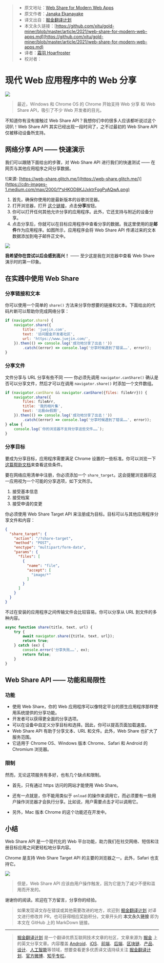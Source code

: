 > * 原文地址：[Web Share for Modern Web Apps](https://blog.bitsrc.io/web-share-for-modern-web-apps-43c3e2329093)
> * 原文作者：[Janaka Ekanayake](https://medium.com/@clickforjanaka)
> * 译文出自：[掘金翻译计划](https://github.com/xitu/gold-miner)
> * 本文永久链接：[https://github.com/xitu/gold-miner/blob/master/article/2021/web-share-for-modern-web-apps.md](https://github.com/xitu/gold-miner/blob/master/article/2021/web-share-for-modern-web-apps.md)
> * 译者：[霜羽 Hoarfroster](https://github.com/Hoarfroster)
> * 校对者：

# 现代 Web 应用程序中的 Web 分享

![](https://cdn-images-1.medium.com/max/5760/1*QXEz4H_A4nons0JRZmblhQ.png)

> 最近，Windows 和 Chrome OS 的 Chrome 开始支持 Web 分享 和 Web Share API，吸引了不少 Web 开发者的目光。

不知道你有没有接触过 Web Share API？我想你们中的很多人应该都听说过这个词叭！Web Share API 其实已经出现一段时间了，之不过最初的 Web Share API 仅被移动设备所支持。

## 网络分享 API —— 快速演示

我们可以跟随下面给出的步骤，对 Web Share API 进行我们的快速测试 —— 在网页与其他应用程序之间分享数据。

![来源: [https://web-share.glitch.me/](https://web-share.glitch.me/)](https://cdn-images-1.medium.com/max/2000/1*sHKOD8KJJxktrFqgPyAQwA.png)

1. 首先，确保你使用的是最新版本的谷歌浏览器。
2. 打开浏览器，打开 [这个链接](https://web-share.glitch.me/)，点击**分享**按钮。
3. 你可以打开任何其他允许分享的应用程序。此外，它还支持与附近的设备分享。
4. 点击分享后，你就可以在目标应用程序中查看分享的数据。我这里使用的是**邮件**作为应用程序。如图所示，应用程序会将 Web Share API 传递过来的文本数据添加到电子邮件正文中。

![](https://cdn-images-1.medium.com/max/2000/1*YSWUxwngdvAWwQOtAHYzvg.png)

**我希望你在尝试以后会感到高兴！** —— 至少这是我在浏览器中查看 Web Share 演示时的第一印象。

## 在实践中使用 Web Share

### 分享链接和文本

你可以使用一个简单的 `share()` 方法来分享你想要的链接和文本。下面给出的代码片断可以帮助你完成网络分享：

```javascript
if (navigator.share) {
    navigator.share({
        title: 'juejin.com',
        text: '访问掘金开发者社区',
        url: 'https://www.juejin.com/',
    }).then(() => console.log('成功地分享了出去！'))
        .catch((error) => console.log('分享时候遇到了错误……', error));
}
```

### 分享文件

文件分享与 URL 分享有些不同 —— 你必须先调用 `navigator.canShare()` 确认是否可以分享文件，然后才可以在调用 `navigator.share()` 时添加一个文件数组。

```js
if (navigator.canShare && navigator.canShare({files: fileArr})) {
    navigator.share({
        files: fileArr,
        title: '我的相片集',
        text: '北极de假期',
    }).then(() => console.log('成功地分享了出去！'))
        .catch((error) => console.log('分享时候遇到了错误……', error));
} else {
    console.log(`你的浏览器不支持分享这些文件……`);
}
```

### 分享目标

要成为分享目标，应用程序需要满足 Chrome 设置的一些标准。你可以浏览一下[这篇帮助文档](https://developers.google.com/web/fundamentals/app-install-banners/#criteria)来查看这些条件。

要在网络应用清单中注册，你必须添加一个 `share_target`。这会提醒浏览器将这一应用视为一个可能的分享选项，如下文所示。

1. 接受基本信息
2. 接受档案
3. 接受申请的变更

你必须使用 Web Share Target API 来注册成为目标。目标可以与其他应用程序分享文件和内容：

```json
{
  "share_target": {
    "action": "/?share-target",
    "method": "POST",
    "enctype": "multipart/form-data",
    "params": {
      "files": [
        {
          "name": "file",
          "accept": [
            "image/*"
          ]
        }
      ]
    }
  }
}
```

不过在安装的应用程序之间传输文件会比较容易。你可以分享从 URL 到文件的多种内容。

```js
async function share(title, text, url) {
    try {
        await navigator.share({title, text, url});
        return true;
    } catch (ex) {
        console.error('分享失败……', ex);
        return false;
    }
}
```

## Web Share API —— 功能和局限性

### 功能

* 使用 Web Share，你的 Web 应用程序可以像特定平台的原生应用程序那样使用系统提供的分享功能。
* 开发者可以获得更全面的分享选项。
* 可以在设备中自定义分享目标和选择。因此，你可以提高页面加载速度。
* Web Share API 有助于分享文本、URL 和文件。此外，Web Share 也扩大了服务范围。
* 它适用于 Chrome OS、Windows 版本 Chrome、Safari 和 Android 的 Chromium 浏览器。

### 限制

然而，无论这项服务有多好，也有几个缺点和限制。

* 首先，只有通过 https 访问的网站才能使用 Web Share。
* 还有一点就是，你不能用类似于 `onload` 的操作来调用它，而必须要有一些用户操作浏览器才会执行分享。比如说，用户需要点击才可以调用它。

* 另外，Mac 版本 Chrome 的这个功能还在开发中。

## 小结

Web Share API 是一个现代化的 Web 平台功能，助力我们在社交网络、短信和注册目标应用之间更轻松地分享内容。

Chrome 是支持 Web Share Target API 的主要的浏览器之一。此外，Safari 也支持它。

![](https://cdn-images-1.medium.com/max/2000/1*CtRllCb7OzXfmPxJk4eaew.png)

> 但是，Web Share API 应该由用户操作触发，因为它是为了减少不便和滥用而开发的。

谢谢你的阅读。欢迎在下方留言，分享你的经验。

> 如果发现译文存在错误或其他需要改进的地方，欢迎到 [掘金翻译计划](https://github.com/xitu/gold-miner) 对译文进行修改并 PR，也可获得相应奖励积分。文章开头的 **本文永久链接** 即为本文在 GitHub 上的 MarkDown 链接。

---

> [掘金翻译计划](https://github.com/xitu/gold-miner) 是一个翻译优质互联网技术文章的社区，文章来源为 [掘金](https://juejin.im) 上的英文分享文章。内容覆盖 [Android](https://github.com/xitu/gold-miner#android)、[iOS](https://github.com/xitu/gold-miner#ios)、[前端](https://github.com/xitu/gold-miner#前端)、[后端](https://github.com/xitu/gold-miner#后端)、[区块链](https://github.com/xitu/gold-miner#区块链)、[产品](https://github.com/xitu/gold-miner#产品)、[设计](https://github.com/xitu/gold-miner#设计)、[人工智能](https://github.com/xitu/gold-miner#人工智能)等领域，想要查看更多优质译文请持续关注 [掘金翻译计划](https://github.com/xitu/gold-miner)、[官方微博](http://weibo.com/juejinfanyi)、[知乎专栏](https://zhuanlan.zhihu.com/juejinfanyi)。
